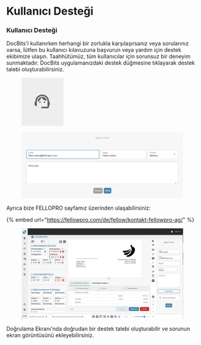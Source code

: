 # Kullanıcı Desteği

### Kullanıcı Desteği <a href="#ikpwh4qbrq82" id="ikpwh4qbrq82"></a>

DocBits'i kullanırken herhangi bir zorlukla karşılaşırsanız veya sorularınız varsa, lütfen bu kullanıcı kılavuzuna başvurun veya yardım için destek ekibimize ulaşın. Taahhütümüz, tüm kullanıcılar için sorunsuz bir deneyim sunmaktadır. DocBits uygulamanızdaki destek düğmesine tıklayarak destek talebi oluşturabilirsiniz.

<figure><img src="../.gitbook/assets/image (1).png" alt=""><figcaption></figcaption></figure>

<figure><img src="../.gitbook/assets/image (2).png" alt=""><figcaption></figcaption></figure>

Ayrıca bize FELLOPRO sayfamız üzerinden ulaşabilirsiniz:

{% embed url="https://fellowpro.com/de/fellow/kontakt-fellowpro-ag/" %}

<figure><img src="../.gitbook/assets/Bildschirmfoto 2024-05-07 um 16.50.45.png" alt=""><figcaption></figcaption></figure>

Doğrulama Ekranı'nda doğrudan bir destek talebi oluşturabilir ve sorunun ekran görüntüsünü ekleyebilirsiniz.
